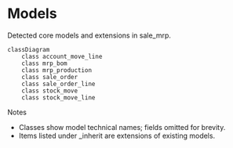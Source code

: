 # Models

Detected core models and extensions in sale_mrp.

```mermaid
classDiagram
    class account_move_line
    class mrp_bom
    class mrp_production
    class sale_order
    class sale_order_line
    class stock_move
    class stock_move_line
```

Notes
- Classes show model technical names; fields omitted for brevity.
- Items listed under _inherit are extensions of existing models.
